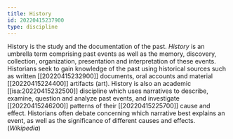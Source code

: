 ```yaml
---
title: History
id: 20220415237900
type: discipline
---
```


History is the study and the documentation of the past. *History* is an umbrella term comprising past events as well as the memory, discovery, collection, organization, presentation and interpretation of these events. Historians seek to gain knowledge of the past using historical sources such as written [[20220415232900]] documents, oral accounts and material [[20220415224400]] artifacts (art). History is also an academic [[isa:20220415232500]] discipline which uses narratives to describe, examine, question and analyze past events, and investigate [[20220415246200]] patterns of their [[20220415225700]] cause and effect. Historians often debate concerning which narrative best explains an event, as well as the significance of different causes and effects. (*Wikipedia*)

